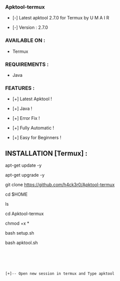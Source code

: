 


### Apktool-termux


* [-] Latest apktool 2.7.0 for Termux by U M A I R








* [-] Version : 2.7.0


### AVAILABLE ON :




* Termux




### REQUIREMENTS :




* Java








### FEATURES :


* [+] Latest Apktool !




* [+] Java  !



* [+] Error Fix !




* [+] Fully Automatic !





* [+] Easy for Beginners !




## INSTALLATION [Termux] :



apt-get update -y



apt-get upgrade -y






git clone https://github.com/h4ck3r0/Apktool-termux










cd $HOME




ls



cd Apktool-termux





chmod +x *





bash setup.sh





bash apktool.sh
```





[+]-- Open new session in termux and Type apktool


```

